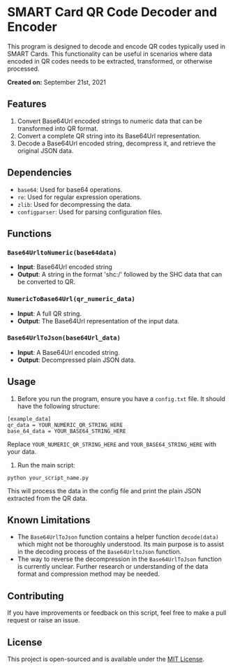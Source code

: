 # SMART Card QR Code Decoder and Encoder

This program is designed to decode and encode QR codes typically used in SMART Cards. This functionality can be useful in scenarios where data encoded in QR codes needs to be extracted, transformed, or otherwise processed.

**Created on:** September 21st, 2021

## Features

1. Convert Base64Url encoded strings to numeric data that can be transformed into QR format.
2. Convert a complete QR string into its Base64Url representation.
3. Decode a Base64Url encoded string, decompress it, and retrieve the original JSON data.

## Dependencies

- `base64`: Used for base64 operations.
- `re`: Used for regular expression operations.
- `zlib`: Used for decompressing the data.
- `configparser`: Used for parsing configuration files.

## Functions

### `Base64UrltoNumeric(base64data)`

- **Input**: Base64Url encoded string
- **Output**: A string in the format 'shc:/' followed by the SHC data that can be converted to QR.

### `NumericToBase64Url(qr_numeric_data)`

- **Input**: A full QR string.
- **Output**: The Base64Url representation of the input data.

### `Base64UrlToJson(base64Url_data)`

- **Input**: A Base64Url encoded string.
- **Output**: Decompressed plain JSON data.

## Usage

1. Before you run the program, ensure you have a `config.txt` file. It should have the following structure:

```
[example_data]
qr_data = YOUR_NUMERIC_QR_STRING_HERE
base_64_data = YOUR_BASE64_STRING_HERE
```

Replace `YOUR_NUMERIC_QR_STRING_HERE` and `YOUR_BASE64_STRING_HERE` with your data.

1. Run the main script:

```
python your_script_name.py
```

This will process the data in the config file and print the plain JSON extracted from the QR data.

## Known Limitations

- The `Base64UrlToJson` function contains a helper function `decode(data)` which might not be thoroughly understood. Its main purpose is to assist in the decoding process of the `Base64UrltoJson` function.
- The way to reverse the decompression in the `Base64UrlToJson` function is currently unclear. Further research or understanding of the data format and compression method may be needed.

## Contributing

If you have improvements or feedback on this script, feel free to make a pull request or raise an issue.

## License

This project is open-sourced and is available under the [MIT License](https://opensource.org/licenses/MIT).
